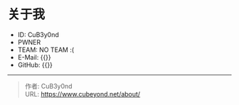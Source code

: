 # 关于我


- ID: CuB3y0nd
- PWNER
- TEAM: NO TEAM :(
- E-Mail: {{<link href="mailto:root@cubeyond.net" content="root@cubeyond.net">}}
- GitHub: {{<link href="https://github.com/CuB3y0nd" content="CuB3y0nd">}}


---

> 作者: CuB3y0nd  
> URL: https://www.cubeyond.net/about/  

